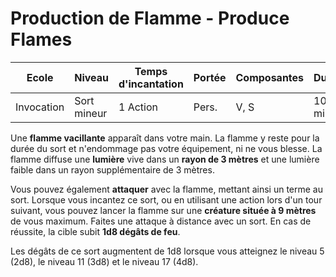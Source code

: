 # Production de Flamme - Produce Flames

|Ecole|Niveau|Temps d'incantation|Portée|Composantes|Durée|
|-|-|-|-|-|-|
|Invocation|Sort mineur|1 Action|Pers.|V, S|10 min|

Une **flamme vacillante** apparaît dans votre main. La flamme y reste pour la durée du sort et n'endommage pas votre équipement, ni ne vous blesse. La flamme diffuse une **lumière** vive dans un **rayon de 3 mètres** et une lumière faible dans un rayon supplémentaire de 3 mètres.

Vous pouvez également **attaquer** avec la flamme, mettant ainsi un terme au sort. Lorsque vous incantez ce sort, ou en utilisant une action lors d'un tour suivant, vous pouvez lancer la flamme sur une **créature située à 9 mètres** de vous maximum. Faites une attaque à distance avec un sort. En cas de réussite, la cible subit **1d8 dégâts de feu**.

Les dégâts de ce sort augmentent de 1d8 lorsque vous atteignez le niveau 5 (2d8), le niveau 11 (3d8) et le niveau 17 (4d8).